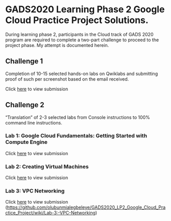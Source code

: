 # GADS2020 Learning Phase 2 Google Cloud Practice Project Solutions.

During learning phase 2, participants in the Cloud track of GADS 2020 program are required to complete a two-part challenge to proceed to the project phase. My attempt is documented herein.

## Challenge 1
Completion of 10-15 selected hands-on labs on Qwiklabs and submitting proof of such per screenshot based on the email received.

Click [here](https://github.com/olubunmialegbeleye/GADS2020_LP2_Google_Cloud_Practice_Project/wiki/challenge_1) to view submission
## Challenge 2
“Translation” of 2-3 selected labs from Console instructions to 100% command line instructions.
### Lab 1: Google Cloud Fundamentals: Getting Started with Compute Engine
Click [here](https://github.com/olubunmialegbeleye/GADS2020_LP2_Google_Cloud_Practice_Project/blob/master/task_2/lab_1.md) to view submission
[](https://github.com/olubunmialegbeleye/GADS2020_LP2_Google_Cloud_Practice_Project/wiki/Lab-1:-Google-Cloud-Fundamentals:-Getting-Started-with-Compute-Engine)
### Lab 2: Creating Virtual Machines
Click [here](https://github.com/olubunmialegbeleye/GADS2020_LP2_Google_Cloud_Practice_Project/blob/master/task_2/lab_2.md) to view submission
[](https://github.com/olubunmialegbeleye/GADS2020_LP2_Google_Cloud_Practice_Project/wiki/Lab-2:-Creating-Virtual-Machines)
### Lab 3: VPC Networking
Click [here](https://github.com/olubunmialegbeleye/GADS2020_LP2_Google_Cloud_Practice_Project/blob/master/task_2/lab_3.md)  to view submission
(https://github.com/olubunmialegbeleye/GADS2020_LP2_Google_Cloud_Practice_Project/wiki/Lab-3:-VPC-Networking)

